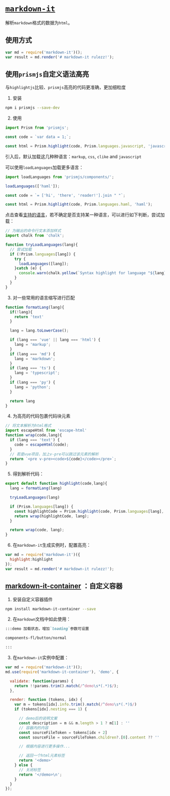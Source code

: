 # [`markdown-it`](https://github.com/markdown-it/markdown-it)

解析`markdown`格式的数据为`html`。

## 使用方式

```js
var md = require('markdown-it')();
var result = md.render('# markdown-it rulezz!');
```

## 使用`prismjs`自定义语法高亮

与`highlightjs`比较、`prismjs`高亮的代码更准确，更加细粒度

1. 安装

```bash
npm i prismjs --save-dev
```

2. 使用

```js
import Prism from 'prismjs';

const code = `var data = 1;`;

const html = Prism.highlight(code, Prism.languages.javascript, 'javascript');
```

引入后，默认加载这几种种语言：`markup`, `css`, `clike` and `javascript`

可以使用`loadLanguages`加载更多语言：

```js
import loadLanguages from 'prismjs/components/';

loadLanguages(['haml']);

const code = `= ['hi', 'there', 'reader!'].join " "`;

const html = Prism.highlight(code, Prism.languages.haml, 'haml');
```

点击查看[支持的语言](https://prismjs.com/#supported-languages)，若不确定是否支持某一种语言，可以进行如下判断，尝试加载：

```js
// 为输出的命令行文本添加样式
import chalk from 'chalk';

function tryLoadLanguages(lang){
  // 尝试加载
  if (!Prism.languages[lang]) {
    try {
      loadLanguages([lang]);
    }catch (e) {
      console.warn(chalk.yellow(`Syntax highlight for language "${lang}" is not supported.`));
    }
  }
}
```

3. 对一些常用的语言缩写进行匹配

```js
function formatLang(lang){
  if(!lang){
    return 'text'
  }

  lang = lang.toLowerCase();

  if (lang === 'vue' || lang === 'html') {
    lang = 'markup';
  }
  if (lang === 'md') {
    lang = 'markdown';
  }
  if (lang === 'ts') {
    lang = 'typescript';
  }
  if (lang === 'py') {
    lang = 'python';
  }

  return lang
}
```

4. 为高亮的代码包裹代码块元素

```js
// 将文本解析为html格式
import escapeHtml from 'escape-html'
function wrap(code,lang){
  if (lang === 'text') {
    code = escapeHtml(code);
  }
  // 若是vue项目，加上v-pre可以跳过该元素的解析
  return `<pre v-pre><code>${code}</code></pre>`;
}
```

5. 得到解析代码：

```js
export default function highlight(code,lang){
  lang = formatLang(lang)

  tryLoadLanguages(lang)

  if (Prism.languages[lang]) {
    const highlightCode = Prism.highlight(code, Prism.languages[lang], lang);
    return wrap(highlightCode, lang);
  }

  return wrap(code, lang);
}
```

6. 在`markdown-it`生成实例时，配置高亮：

```js
var md = require('markdown-it')({
  highlight:highlight
});
var result = md.render('# markdown-it rulezz!');
```

## [markdown-it-container](https://github.com/markdown-it/markdown-it-container) ：自定义容器

1. 安装自定义容器插件

```bash
npm install markdown-it-container --save
```

2. 在`markdown`文档中如此使用：

```md
:::demo 加载状态，增加`loading`参数可设置

components-fl/button/normal

:::
```

3. 在`markdown-it`实例中配置：

```js
var md = require('markdown-it')();
md.use(require('markdown-it-container'), 'demo', {

  validate: function(params) {
    return !!params.trim().match(/^demo\s*(.*)$/);
  },

  render: function (tokens, idx) {
    var m = tokens[idx].info.trim().match(/^demo\s*(.*)$/)
    if (tokens[idx].nesting === 1) {

      // demo后的说明文案
      const description = m && m.length > 1 ? m[1] : ''
      // 容器内的内容
      const sourceFileToken = tokens[idx + 2]
      const sourceFile = sourceFileToken.children?.[0].content ?? ''

      // 根据内容进行更多操作...

      // 返回一个html元素标签
      return '<demo>'
    } else {
      // 关闭标签
      return '</demo>\n';
    }
  }
});
```
